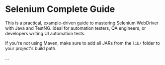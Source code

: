 # Selenium Complete Guide

This is a practical, example-driven guide to mastering Selenium WebDriver with Java and TestNG. Ideal for automation testers, QA engineers, or developers writing UI automation tests.

If you're not using Maven, make sure to add all JARs from the `lib/` folder to your project's build path.

...
